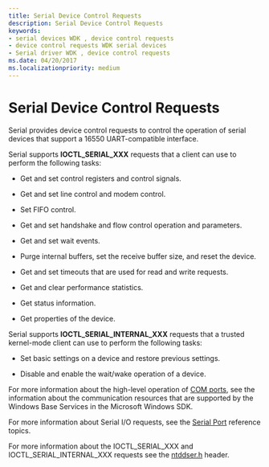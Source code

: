 ```yaml
---
title: Serial Device Control Requests
description: Serial Device Control Requests
keywords:
- serial devices WDK , device control requests
- device control requests WDK serial devices
- Serial driver WDK , device control requests
ms.date: 04/20/2017
ms.localizationpriority: medium
---
```


# Serial Device Control Requests

Serial provides device control requests to control the operation of serial devices that support a 16550 UART-compatible interface.

Serial supports **IOCTL\_SERIAL\_XXX** requests that a client can use to perform the following tasks:

- Get and set control registers and control signals.

- Get and set line control and modem control.

- Set FIFO control.

- Get and set handshake and flow control operation and parameters.

- Get and set wait events.

- Purge internal buffers, set the receive buffer size, and reset the device.

- Get and set timeouts that are used for read and write requests.

- Get and clear performance statistics.

- Get status information.

- Get properties of the device.

Serial supports **IOCTL\_SERIAL\_INTERNAL\_XXX** requests that a trusted kernel-mode client can use to perform the following tasks:

- Set basic settings on a device and restore previous settings.

- Disable and enable the wait/wake operation of a device.

For more information about the high-level operation of [COM ports](configuration-of-com-ports.md), see the information about the communication resources that are supported by the Windows Base Services in the Microsoft Windows SDK.

For more information about Serial I/O requests, see the [Serial Port](/windows-hardware/drivers/ddi/_serports/) reference topics.

For more information about the IOCTL\_SERIAL\_XXX and IOCTL\_SERIAL\_INTERNAL\_XXX requests see the [ntddser.h](/windows-hardware/drivers/ddi/ntddser/) header.

